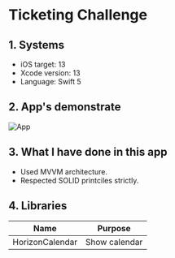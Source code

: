 # Ticketing Challenge

## 1. Systems
- iOS target: 13
- Xcode version: 13
- Language: Swift 5

## 2. App's demonstrate
![App](https://user-images.githubusercontent.com/19536343/138493720-2082da10-cad9-4acd-b444-d42a464b6815.gif)
## 3. What I have done in this app

* Used MVVM architecture.
* Respected SOLID printciles strictly.

## 4. Libraries
| Name | Purpose |
| ------------- |-------------|
| HorizonCalendar | Show calendar |
